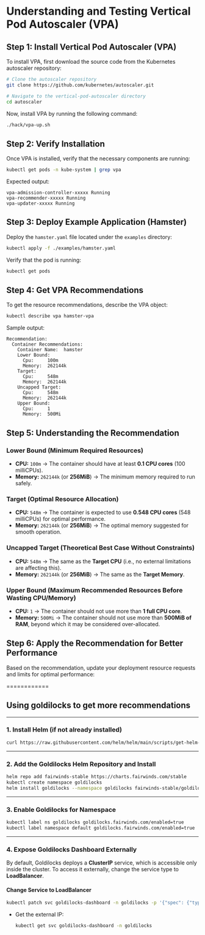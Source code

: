 
# Understanding and Testing Vertical Pod Autoscaler (VPA)

## **Step 1: Install Vertical Pod Autoscaler (VPA)**
To install VPA, first download the source code from the Kubernetes autoscaler repository:

```sh
# Clone the autoscaler repository
git clone https://github.com/kubernetes/autoscaler.git

# Navigate to the vertical-pod-autoscaler directory
cd autoscaler
```

Now, install VPA by running the following command:

```sh
./hack/vpa-up.sh
```

## **Step 2: Verify Installation**
Once VPA is installed, verify that the necessary components are running:

```sh
kubectl get pods -n kube-system | grep vpa
```

Expected output:
```
vpa-admission-controller-xxxxx Running
vpa-recommender-xxxxx Running
vpa-updater-xxxxx Running
```

## **Step 3: Deploy Example Application (Hamster)**
Deploy the `hamster.yaml` file located under the `examples` directory:

```sh
kubectl apply -f ./examples/hamster.yaml
```

Verify that the pod is running:

```sh
kubectl get pods
```


## **Step 4: Get VPA Recommendations**
To get the resource recommendations, describe the VPA object:

```sh
kubectl describe vpa hamster-vpa
```

Sample output:
```
Recommendation:
  Container Recommendations:
    Container Name:  hamster
    Lower Bound:
      Cpu:     100m
      Memory:  262144k
    Target:
      Cpu:     548m
      Memory:  262144k
    Uncapped Target:
      Cpu:     548m
      Memory:  262144k
    Upper Bound:
      Cpu:     1
      Memory:  500Mi
```

## **Step 5: Understanding the Recommendation**
### **Lower Bound (Minimum Required Resources)**
- **CPU:** `100m` → The container should have at least **0.1 CPU cores** (100 milliCPUs).
- **Memory:** `262144k` (or **256MiB**) → The minimum memory required to run safely.

### **Target (Optimal Resource Allocation)**
- **CPU:** `548m` → The container is expected to use **0.548 CPU cores** (548 milliCPUs) for optimal performance.
- **Memory:** `262144k` (or **256MiB**) → The optimal memory suggested for smooth operation.

### **Uncapped Target (Theoretical Best Case Without Constraints)**
- **CPU:** `548m` → The same as the **Target CPU** (i.e., no external limitations are affecting this).
- **Memory:** `262144k` (or **256MiB**) → The same as the **Target Memory**.

### **Upper Bound (Maximum Recommended Resources Before Wasting CPU/Memory)**
- **CPU:** `1` → The container should not use more than **1 full CPU core**.
- **Memory:** `500Mi` → The container should not use more than **500MiB of RAM**, beyond which it may be considered over-allocated.

## **Step 6: Apply the Recommendation for Better Performance**
Based on the recommendation, update your deployment resource requests and limits for optimal performance:



============
## Using goldilocks to get more recommendations

---

### **1. Install Helm (if not already installed)**
```sh
curl https://raw.githubusercontent.com/helm/helm/main/scripts/get-helm-3 | bash
```

---

### **2. Add the Goldilocks Helm Repository and Install**
```sh
helm repo add fairwinds-stable https://charts.fairwinds.com/stable
kubectl create namespace goldilocks
helm install goldilocks --namespace goldilocks fairwinds-stable/goldilocks
```

---

### **3. Enable Goldilocks for Namespace**
```sh
kubectl label ns goldilocks goldilocks.fairwinds.com/enabled=true
kubectl label namespace default goldilocks.fairwinds.com/enabled=true
```

---

### **4. Expose Goldilocks Dashboard Externally**
By default, Goldilocks deploys a **ClusterIP** service, which is accessible only inside the cluster. To access it externally, change the service type to **LoadBalancer**.

#### **Change Service to LoadBalancer**
```sh
kubectl patch svc goldilocks-dashboard -n goldilocks -p '{"spec": {"type": "LoadBalancer"}}'
```
- Get the external IP:
  ```sh
  kubectl get svc goldilocks-dashboard -n goldilocks
  ```
